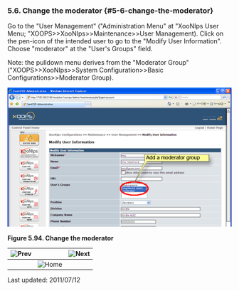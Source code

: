 ### 5.6. Change the moderator {#5-6-change-the-moderator}

Go to the &quot;User Management&quot; (&quot;Administration Menu&quot; at &quot;XooNIps User Menu; &quot;XOOPS&gt;&gt;XooNIps&gt;&gt;Maintenance&gt;&gt;User Management). Click on the pen-icon of the intended user to go to the &quot;Modify User Information&quot;. Choose &quot;moderator&quot; at the &quot;User&#039;s Groups&quot; field.

Note: the pulldown menu derives from the &quot;Moderator Group&quot; (&quot;XOOPS&gt;&gt;XooNIps&gt;&gt;System Configuration&gt;&gt;Basic Configurations&gt;&gt;Moderator Group).

![Change the moderator](../../assets/xoonips-operate78.png)

**Figure 5.94. Change the moderator**

| ![Prev](../../assets/etc\prev.gif)  |   |  ![Next](../../assets/etc\next.gif) |
| --- | --- | --- |
|   | ![Home](../../assets/etc\home.gif)  |   |

Last updated: 2011/07/12